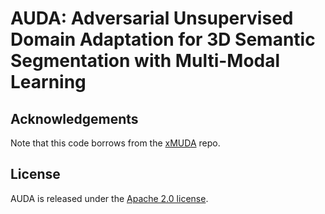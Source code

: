 # AUDA: Adversarial Unsupervised Domain Adaptation for 3D Semantic Segmentation with Multi-Modal Learning

## Acknowledgements
Note that this code borrows from the [xMUDA](https://github.com/valeoai/xMUDA) repo.

## License
AUDA is released under the [Apache 2.0 license](./LICENSE).
